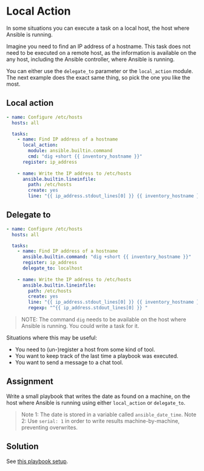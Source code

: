 # Local Action

In some situations you can execute a task on a local host, the host where Ansible is running.

Imagine you need to find an IP address of a hostname. This task does not need to be executed on a remote host, as the information is available on the any host, including the Ansible controller, where Ansible is running.

You can either use the `delegate_to` parameter or the `local_action` module. The next example does the exact same thing, so pick the one you like the most.

## Local action

```yaml
- name: Configure /etc/hosts
  hosts: all

  tasks:
    - name: Find IP address of a hostname
      local_action:
        module: ansible.builtin.command
        cmd: "dig +short {{ inventory_hostname }}"
      register: ip_address
    
    - name: Write the IP address to /etc/hosts
      ansible.builtin.lineinfile:
        path: /etc/hosts
        create: yes
        line: "{{ ip_address.stdout_lines[0] }} {{ inventory_hostname }}"
```

## Delegate to

```yaml
- name: Configure /etc/hosts
  hosts: all

  tasks:
    - name: Find IP address of a hostname
      ansible.builtin.command: "dig +short {{ inventory_hostname }}"
      register: ip_address
      delegate_to: localhost
    
    - name: Write the IP address to /etc/hosts
      ansible.builtin.lineinfile:
        path: /etc/hosts
        create: yes
        line: "{{ ip_address.stdout_lines[0] }} {{ inventory_hostname }}"
        regexp: "^{{ ip_address.stdout_lines[0] }} "
```

> NOTE: The command `dig` needs to be available on the host where Ansible is running. You could write a task for it.

Situations where this may be useful:

- You need to (un-)register a host from some kind of tool.
- You want to keep track of the last time a playbook was executed.
- You want to send a message to a chat tool.

## Assignment

Write a small playbook that writes the date as found on a machine, on the host where Ansible is running using either `local_action` or `delegate_to`.

> Note 1: The date is stored in a variable called `ansible_date_time`.
> Note 2: Use `serial: 1` in order to write results machine-by-machine, preventing overwrites.

## Solution

See [this playbook setup](https://github.com/robertdebock/learn-ansible-solutions/blob/master/local_action/).
